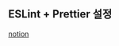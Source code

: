 ## ESLint + Prettier 설정

[notion](https://discreet-fahrenheit-6d7.notion.site/Lint-Prettier-26a3b4cce740806887d6ce39272e4269?pvs=73)
